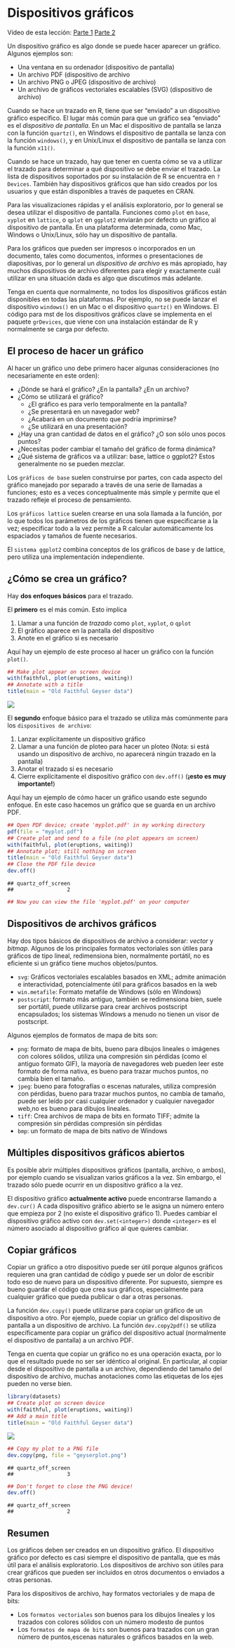 Dispositivos gráficos
================

Vídeo de esta lección: [Parte 1](https://youtu.be/ftc6_hqRYuY) [Parte
2](https://youtu.be/ci6ogllxVxg)

Un dispositivo gráfico es algo donde se puede hacer aparecer un gráfico.
Algunos ejemplos son:

-   Una ventana en su ordenador (dispositivo de pantalla)
-   Un archivo PDF (dispositivo de archivo
-   Un archivo PNG o JPEG (dispositivo de archivo)
-   Un archivo de gráficos vectoriales escalables (SVG) (dispositivo de
    archivo)

Cuando se hace un trazado en R, tiene que ser “enviado” a un dispositivo
gráfico específico. El lugar más común para que un gráfico sea “enviado”
es el *dispositivo de pantalla*. En un Mac el dispositivo de pantalla se
lanza con la función `quartz()`, en Windows el dispositivo de pantalla
se lanza con la función `windows()`, y en Unix/Linux el dispositivo de
pantalla se lanza con la función `x11()`.

Cuando se hace un trazado, hay que tener en cuenta cómo se va a utilizar
el trazado para determinar a qué dispositivo se debe enviar el trazado.
La lista de dispositivos soportados por su instalación de R se encuentra
en `?Devices`. También hay dispositivos gráficos que han sido creados
por los usuarios y que están disponibles a través de paquetes en CRAN.

Para las visualizaciones rápidas y el análisis exploratorio, por lo
general se desea utilizar el dispositivo de pantalla. Funciones como
`plot` en `base`, `xyplot` en `lattice`, o `qplot` en `ggplot2` enviarán
por defecto un gráfico al dispositivo de pantalla. En una plataforma
determinada, como Mac, Windows o Unix/Linux, sólo hay un dispositivo de
pantalla.

Para los gráficos que pueden ser impresos o incorporados en un
documento, tales como documentos, informes o presentaciones de
diapositivas, por lo general un *dispositivo de archivo* es más
apropiado, hay muchos dispositivos de archivo diferentes para elegir y
exactamente cuál utilizar en una situación dada es algo que discutimos
más adelante.

Tenga en cuenta que normalmente, no todos los dispositivos gráficos
están disponibles en todas las plataformas. Por ejemplo, no se puede
lanzar el dispositivo `windows()` en un Mac o el dispositivo `quartz()`
en Windows. El código para mst de los dispositivos gráficos clave se
implementa en el paquete `grDevices`, que viene con una instalación
estándar de R y normalmente se carga por defecto.

## El proceso de hacer un gráfico

Al hacer un gráfico uno debe primero hacer algunas consideraciones (no
necesariamente en este orden):

-   ¿Dónde se hará el gráfico? ¿En la pantalla? ¿En un archivo?
-   ¿Cómo se utilizará el gráfico?
    -   ¿El gráfico es para verlo temporalmente en la pantalla?  
    -   ¿Se presentará en un navegador web?
    -   ¿Acabará en un documento que podría imprimirse?
    -   ¿Se utilizará en una presentación?
-   ¿Hay una gran cantidad de datos en el gráfico? ¿O son sólo unos
    pocos puntos?
-   ¿Necesitas poder cambiar el tamaño del gráfico de forma dinámica?
-   ¿Qué sistema de gráficos va a utilizar: base, lattice o ggplot2?
    Estos generalmente no se pueden mezclar.

Los `gráficos de base` suelen construirse por partes, con cada aspecto
del gráfico manejado por separado a través de una serie de llamadas a
funciones; esto es a veces conceptualmente más simple y permite que el
trazado refleje el proceso de pensamiento.

Los `gráficos lattice` suelen crearse en una sola llamada a la función,
por lo que todos los parámetros de los gráficos tienen que especificarse
a la vez; especificar todo a la vez permite a R calcular automáticamente
los espaciados y tamaños de fuente necesarios.

El `sistema ggplot2` combina conceptos de los gráficos de base y de
lattice, pero utiliza una implementación independiente.

## ¿Cómo se crea un gráfico?

Hay **dos enfoques básicos** para el trazado.

El **primero** es el más común. Esto implica

1.  Llamar a una función de *trazado* como `plot`, `xyplot`, o `qplot`
2.  El gráfico aparece en la pantalla del dispositivo
3.  Anote en el gráfico si es necesario

Aquí hay un ejemplo de este proceso al hacer un gráfico con la función
`plot()`.

``` r
## Make plot appear on screen device
with(faithful, plot(eruptions, waiting)) 
## Annotate with a title
title(main = "Old Faithful Geyser data")  
```

![](06_dispositivos_graficos_files/figure-gfm/unnamed-chunk-1-1.png)<!-- -->

El **segundo** enfoque básico para el trazado se utiliza más comúnmente
para los `dispositivos de archivo`:

1.  Lanzar explícitamente un dispositivo gráfico
2.  Llamar a una función de ploteo para hacer un ploteo (Nota: si está
    usando un dispositivo de archivo, no aparecerá ningún trazado en la
    pantalla)
3.  Anotar el trazado si es necesario
4.  Cierre explícitamente el dispositivo gráfico con `dev.off()`
    (**¡esto es muy importante!**)

Aquí hay un ejemplo de cómo hacer un gráfico usando este segundo
enfoque. En este caso hacemos un gráfico que se guarda en un archivo
PDF.

``` r
## Open PDF device; create 'myplot.pdf' in my working directory
pdf(file = "myplot.pdf")  
## Create plot and send to a file (no plot appears on screen)
with(faithful, plot(eruptions, waiting))  
## Annotate plot; still nothing on screen
title(main = "Old Faithful Geyser data")  
## Close the PDF file device
dev.off()  
```

    ## quartz_off_screen 
    ##                 2

``` r
## Now you can view the file 'myplot.pdf' on your computer
```

## Dispositivos de archivos gráficos

Hay dos tipos básicos de dispositivos de archivo a considerar: *vector*
y *bitmap*. Algunos de los principales formatos vectoriales son útiles
para gráficos de tipo lineal, redimensiona bien, normalmente portátil,
no es eficiente si un gráfico tiene muchos objetos/puntos.

-   `svg`: Gráficos vectoriales escalables basados en XML; admite
    animación e interactividad, potencialmente útil para gráficos
    basados en la web
-   `win.metafile`: Formato metafile de Windows (sólo en Windows)
-   `postscript`: formato más antiguo, también se redimensiona bien,
    suele ser portátil, puede utilizarse para crear archivos postscript
    encapsulados; los sistemas Windows a menudo no tienen un visor de
    postscript.

Algunos ejemplos de formatos de mapa de bits son:

-   `png`: formato de mapa de bits, bueno para dibujos lineales o
    imágenes con colores sólidos, utiliza una compresión sin pérdidas
    (como el antiguo formato GIF), la mayoría de navegadores web pueden
    leer este formato de forma nativa, es bueno para trazar muchos
    puntos, no cambia bien el tamaño.
-   `jpeg`: bueno para fotografías o escenas naturales, utiliza
    compresión con pérdidas, bueno para trazar muchos puntos, no cambia
    de tamaño, puede ser leído por casi cualquier ordenador y cualquier
    navegador web,no es bueno para dibujos lineales.
-   `tiff`: Crea archivos de mapa de bits en formato TIFF; admite la
    compresión sin pérdidas compresión sin pérdidas
-   `bmp`: un formato de mapa de bits nativo de Windows

## Múltiples dispositivos gráficos abiertos

Es posible abrir múltiples dispositivos gráficos (pantalla, archivo, o
ambos), por ejemplo cuando se visualizan varios gráficos a la vez. Sin
embargo, el trazado sólo puede ocurrir en un dispositivo gráfico a la
vez.

El dispositivo gráfico **actualmente activo** puede encontrarse llamando
a `dev.cur()` A cada dispositivo gráfico abierto se le asigna un número
entero que empieza por 2 (no existe el dispositivo gráfico 1). Puedes
cambiar el dispositivo gráfico activo con `dev.set(<integer>)` donde
`<integer>` es el número asociado al dispositivo gráfico al que quieres
cambiar.

## Copiar gráficos

Copiar un gráfico a otro dispositivo puede ser útil porque algunos
gráficos requieren una gran cantidad de código y puede ser un dolor de
escribir todo eso de nuevo para un dispositivo diferente. Por supuesto,
siempre es bueno guardar el código que crea sus gráficos, especialmente
para cualquier gráfico que pueda publicar o dar a otras personas.

La función `dev.copy()` puede utilizarse para copiar un gráfico de un
dispositivo a otro. Por ejemplo, puede copiar un gráfico del dispositivo
de pantalla a un dispositivo de archivo. La función `dev.copy2pdf()` se
utiliza específicamente para copiar un gráfico del dispositivo actual
(normalmente el dispositivo de pantalla) a un archivo PDF.

Tenga en cuenta que copiar un gráfico no es una operación exacta, por lo
que el resultado puede no ser ser idéntico al original. En particular,
al copiar desde el dispositivo de pantalla a un archivo, dependiendo del
tamaño del dispositivo de archivo, muchas anotaciones como las etiquetas
de los ejes pueden no verse bien.

``` r
library(datasets)
## Create plot on screen device
with(faithful, plot(eruptions, waiting))  
## Add a main title
title(main = "Old Faithful Geyser data")  
```

![](06_dispositivos_graficos_files/figure-gfm/unnamed-chunk-3-1.png)<!-- -->

``` r
## Copy my plot to a PNG file
dev.copy(png, file = "geyserplot.png")  
```

    ## quartz_off_screen 
    ##                 3

``` r
## Don't forget to close the PNG device!
dev.off()  
```

    ## quartz_off_screen 
    ##                 2

## Resumen

Los gráficos deben ser creados en un dispositivo gráfico. El dispositivo
gráfico por defecto es casi siempre el dispositivo de pantalla, que es
más útil para el análisis exploratorio. Los dispositivos de archivo son
útiles para crear gráficos que pueden ser incluidos en otros documentos
o enviados a otras personas.

Para los dispositivos de archivo, hay formatos vectoriales y de mapa de
bits:

-   Los `formatos vectoriales` son buenos para los dibujos lineales y
    los trazados con colores sólidos con un número modesto de puntos
-   Los `formatos de mapa de bits` son buenos para trazados con un gran
    número de puntos,escenas naturales o gráficos basados en la web.
